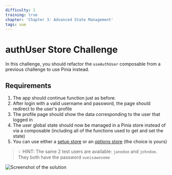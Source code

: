 ```yaml
---
difficulty: 1
training: true
chapter: 'Chapter 3: Advanced State Management'
tags: vue
---
```


# authUser Store Challenge

In this challenge, you should refactor the `useAuthUser` composable from a previous challenge to use Pinia instead.

## Requirements

1. The app should continue function just as before.
2. After login with a valid username and password, the page should redirect to the user's profile
3. The profile page should show the data corresponding to the user that logged in
4. The user global state should now be managed in a Pinia store instead of via a composable (including all of the functions used to get and set the state)
5. You can use either a [setup store](https://pinia.vuejs.org/core-concepts/#Setup-Stores) or an [options store](https://pinia.vuejs.org/core-concepts/#Option-Stores) (the choice is yours)

> 💡 HINT: The same 2 test users are available: `janedoe` and `johndoe`. They both have the password `vueisawesome`

![Screenshot of the solution](https://images.certificates.dev/csvd-training-code-challenge-9.gif)
